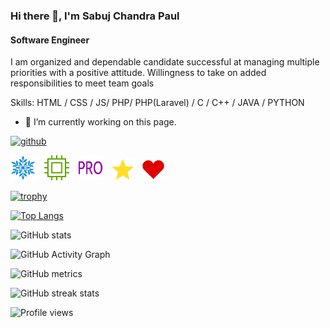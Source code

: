 ### Hi there 👋, I'm Sabuj Chandra Paul
#### Software Engineer
<!--
(https://arturssmirnovs.github.io/github-profile-readme-generator/images/banner.png)
-->

I am organized and dependable candidate successful at managing multiple priorities with a positive attitude. Willingness to take on added responsibilities to meet team goals

Skills: HTML / CSS / JS/ PHP/ PHP(Laravel) / C / C++ / JAVA / PYTHON 

- 🔭 I’m currently working on this page. 


[<img src='https://cdn.jsdelivr.net/npm/simple-icons@3.0.1/icons/github.svg' alt='github' height='40'>](https://github.com/scp-sabuj)  

<a href='https://archiveprogram.github.com/'><img src='https://raw.githubusercontent.com/acervenky/animated-github-badges/master/assets/acbadge.gif' width='40' height='40'></a> <a href='https://docs.github.com/en/developers'><img src='https://raw.githubusercontent.com/acervenky/animated-github-badges/master/assets/devbadge.gif' width='40' height='40'></a> <a href='https://github.com/pricing'><img src='https://raw.githubusercontent.com/acervenky/animated-github-badges/master/assets/pro.gif' width='40' height='40'></a> <a href='https://stars.github.com/'><img src='https://raw.githubusercontent.com/acervenky/animated-github-badges/master/assets/starbadge.gif' width='35' height='35'></a> <a href='https://docs.github.com/en/github/supporting-the-open-source-community-with-github-sponsors'><img src='https://raw.githubusercontent.com/acervenky/animated-github-badges/master/assets/sponsorbadge.gif' width='35' height='35'></a> 

[![trophy](https://github-profile-trophy.vercel.app/?username=scp-sabuj)](https://github.com/ryo-ma/github-profile-trophy)

[![Top Langs](https://github-readme-stats.vercel.app/api/top-langs/?username=scp-sabuj)](https://github.com/anuraghazra/github-readme-stats)

![GitHub stats](https://github-readme-stats.vercel.app/api?username=scp-sabuj&show_icons=true)  

![GitHub Activity Graph](https://activity-graph.herokuapp.com/graph?username=scp-sabuj)  

![GitHub metrics](https://metrics.lecoq.io/scp-sabuj)  

![GitHub streak stats](https://github-readme-streak-stats.herokuapp.com/?user=scp-sabuj)  

![Profile views](https://gpvc.arturio.dev/scp-sabuj)  

